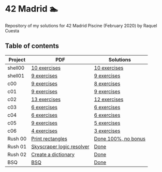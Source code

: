 # 42 Madrid 🏊‍
Repository of my solutions for 42 Madrid Piscine (February 2020) by Raquel Cuesta


## Table of contents

| Project        	| PDF                                                                                        	| Solutions                                                                               	|
|----------------	|--------------------------------------------------------------------------------------------	|-----------------------------------------------------------------------------------------	|
| shell00        | [10 exercises](https://github.com/raqelcb/42madrid/tree/master/shell00/shell00.es.pdf)          	| [10 exercises](https://github.com/raqelcb/42madrid/tree/master/shell00)                  	|
| shell01        | [9 exercises](https://github.com/raqelcb/42madrid/tree/master/shell01/shell01.es.pdf)          	| [9 exercises](https://github.com/raqelcb/42madrid/tree/master/shell01)                  	|
| c00         	| [9 exercises](https://github.com/raqelcb/42madrid/tree/master/c00/c00.es.pdf)          	| [8 exercises](https://github.com/raqelcb/42madrid/tree/master/c00)                  	|
| c01         	| [9 exercises](https://github.com/raqelcb/42madrid/tree/master/c01/c01.es.pdf)          	| [9 exercises](https://github.com/raqelcb/42madrid/tree/master/c01)                   	|
| c02         	| [13 exercises](https://github.com/raqelcb/42madrid/tree/master/c02/c02.es.pdf)           	| [12 exercises](https://github.com/raqelcb/42madrid/tree/master/c02)                   	|
| c03         	| [6 exercises](https://github.com/raqelcb/42madrid/tree/master/c03/c03.es.pdf)          	| [6 exercises](https://github.com/raqelcb/42madrid/tree/master/c03)                  	|
| c04         	| [6 exercises](https://github.com/raqelcb/42madrid/tree/master/c04/c04.es.pdf)          	| [6 exercises](https://github.com/raqelcb/42madrid/tree/master/c04)                   	|
| c05         	| [9 exercises](https://github.com/raqelcb/42madrid/tree/master/c05/c05.es.pdf)          	| [5 exercises](https://github.com/raqelcb/42madrid/tree/master/c05)                  	|
| c06         	| [4 exercises](https://github.com/raqelcb/42madrid/tree/master/c06/c06.es.pdf)           	| [3 exercises](https://github.com/raqelcb/42madrid/tree/master/c06)                   	|
| Rush 00        	| [Print rectangles](https://github.com/raqelcb/42madrid/tree/master/rush00/rush00.es.pdf) 	| [Done 100%, no bonus](https://github.com/raqelcb/42madrid/tree/master/rush00)                 	|
| Rush 01        	| [Skyscraper logic resolver](https://github.com/raqelcb/42madrid/tree/master/rush01/rush01.es.pdf)    	| [Done](https://github.com/raqelcb/42madrid/tree/master/rush01)                  	|
| Rush 02        	| [Create a dictionary](https://github.com/raqelcb/42madrid/tree/master/rush02/rush02.es.pdf) 	| [Done](https://github.com/raqelcb/42madrid/tree/master/rush02)             	|
| BSQ            	| [BSQ](https://github.com/raqelcb/42madrid/tree/master/BSQ/bsq.es.pdf)                     	| [Done](https://github.com/raqelcb/42madrid/tree/master/BSQ)              	|

